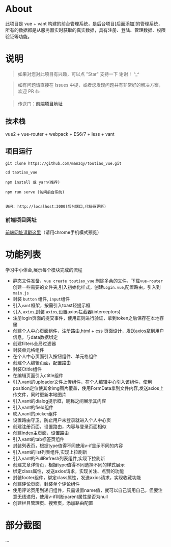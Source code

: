 
# About

此项目是 vue + vant 构建的前台管理系统，是后台项目[后面添加]的管理系统，所有的数据都是从服务器实时获取的真实数据，具有注册、登陆、管理数据、权限验证等功能。


# 说明

>  如果对您对此项目有兴趣，可以点 "Star" 支持一下 谢谢！ ^_^

>  如有问题请直接在 Issues 中提，或者您发现问题并有非常好的解决方案，欢迎 PR 👍

>  传送门：[前端项目地址](https://github.com/manzqy/toutiao_vue.git)



## 技术栈

vue2 + vue-router + webpack + ES6/7 + less + vant


## 项目运行


```
git clone https://github.com/manzqy/toutiao_vue.git 

cd taotiao_vue  

npm install 或 yarn(推荐)

npm run serve (访问前台系统)


访问: http://localhost:3000(后台端口,代码待更新)

```



### 前端项目网址
[前端网址请戳这里](https://github.com/manzqy/toutiao_vue.git )（请用chrome手机模式预览）


# 功能列表
学习中小体会,展示每个模块完成的流程
- 静态文件准备，`vue create toutiao_vue` 删除多余的文件，下载`vue-router` 创建一些需要的文件夹,引入初始化样式，创建`Login.vue`,配置路由，引入到`main.js`
- 封装 `button` 组件, `input`组件
- 引入`vant`框架，按需引入toast轻提示框
- 引入 `axios`,封装 `axios`,设置axios拦截器(interceptors)
- 注册login页面的提交事件，使用正则进行验证，拿到token之后保存在本地存储
- 创建个人中心页面组件，注册路由,html + css 页面设计，发送axios拿到用户信息，与data数据绑定
- 创建filters全局过滤器
- 封装单元格组件
- 在个人中心页面引入按钮组件、单元格组件
- 创建个人编辑页面，配置路由
- 封装Ctitle组件
- 在编辑页面引入ctitle组件
- 引入vant的uploader文件上传组件，在个人编辑中心引入该组件，使用position定位使其余img图片覆盖，使用FormData拿到文件内容,发送axios上传文件，同时更新本地图片
- 引入vant的dialog提示框，昵称之间展示其内容
- 引入vant的field组件
- 映入vant的picker组件
- 设置路由守卫，防止用户未登录就进入个人中心页
- 创建注册页面，设置路由，内容与登录页面相似
- 创建index主页面，设置路由
- 引入vant的tab标签页组件
- 封装列表页，根据type值得不同使用v-if显示不同的内容
- 引入vant的list列表组件,实现上拉刷新
- 引入vant的PullRefresh列表组件,实现下拉刷新
- 创建文章详情页，根据type值得不同选择不同的样式展示
- 绑定class属性，发送axios请求，实现关注、点赞的功能
- 封装footer组件，绑定class属性，发送axios请求，实现收藏功能
- 创建评论页面，封装单个评论组件
- 使用评论页用到递归组件，只需设置name值，就可以自己调用自己，但要注意无线递归，使用v-if判断parent属性是否为null
- 创建栏目管理页、搜索页，添加路由配置
# 部分截图
...






